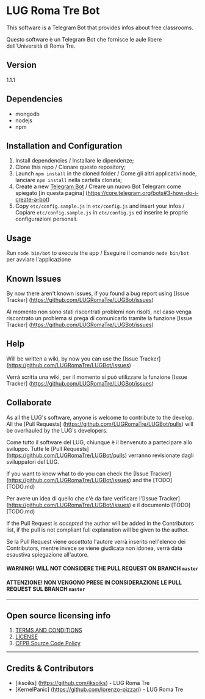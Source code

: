 # LUG Roma Tre Bot

This software is a Telegram Bot that provides infos about free classrooms.

Questo software è un Telegram Bot che fornisce le aule libere dell'Università di Roma Tre.

## Version
1.1.1

## Dependencies
* mongodb
* nodejs
* npm

## Installation and Configuration
1. Install dependencies / Installare le dipendenze;
2. Clone this repo / Clonare questo repository;
3. Launch `npm install` in the cloned folder / Come gli altri applicativi node, lanciare `npm install` nella cartella clonata;
4. Create a new [Telegram Bot](https://core.telegram.org/bots#3-how-do-i-create-a-bot) / Creare un nuovo Bot Telegram come spiegato [in questa pagina] (https://core.telegram.org/bots#3-how-do-i-create-a-bot)
5. Copy `etc/config.sample.js` in `etc/config.js` and insert your infos / Copiare `etc/config.sample.js` in `etc/config.js` ed inserire le proprie configurazioni personali.

## Usage
Run `node bin/bot` to execute the app / Eseguire il comando `node bin/bot` per avviare l'applicazione

## Known Issues
By now there aren't known issues, if you found a bug report using [Issue Tracker] (https://github.com/LUGRomaTre/LUGBot/issues)

Al momento non sono stati riscontrati problemi non risolti, nel caso venga riscontrato un problema si prega di comunicarlo tramite la funzione [Issue Tracker] (https://github.com/LUGRomaTre/LUGBot/issues)

## Help
Will be written a wiki, by now you can use the [Issue Tracker] (https://github.com/LUGRomaTre/LUGBot/issues)

Verrà scritta una wiki, per il momento si può utilizzare la funzione [Issue Tracker] (https://github.com/LUGRomaTre/LUGBot/issues)

## Collaborate
As all the LUG's software, anyone is welcome to contribute to the develop. All the [Pull Requests] (https://github.com/LUGRomaTre/LUGBot/pulls) will be overhauled by the LUG's developers.

Come tutto il software del LUG, chiunque è il benvenuto a partecipare allo sviluppo. Tutte le [Pull Requests] (https://github.com/LUGRomaTre/LUGBot/pulls) verranno revisionate dagli sviluppatori del LUG.

If you want to know what to do you can check the [Issue Tracker] (https://github.com/LUGRomaTre/LUGBot/issues) and the [TODO] (TODO.md)

Per avere un idea di quello che c'è da fare verificare l'[Issue Tracker] (https://github.com/LUGRomaTre/LUGBot/issues) e il documento [TODO] (TODO.md)

If the Pull Request is _accepted_ the author will be added in the Contributors list, if the pull is not compliant full explanation will be given to the author.

Se la Pull Request viene _accettata_ l'autore verrà inserito nell'elenco dei Contributors, mentre invece se viene giudicata non idonea, verrà data esaustiva spiegazione all'autore.

#### WARNING! WILL NOT CONSIDERE THE PULL REQUEST ON BRANCH  `master` ####

#### ATTENZIONE! NON VENGONO PRESE IN CONSIDERAZIONE LE PULL REQUEST SUL BRANCH `master` ####

----

## Open source licensing info
1. [TERMS AND CONDITIONS](TERMS.md)
2. [LICENSE](LICENSE.md)
3. [CFPB Source Code Policy](https://github.com/cfpb/source-code-policy/)


----

## Credits & Contributors

- [iksoiks] (https://github.com/iksoiks) - LUG Roma Tre
- [KernelPanic] (https://github.com/lorenzo-pizzari) - LUG Roma Tre
